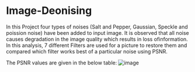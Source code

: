 # Image-Deonising

In this Project four types of noises (Salt and Pepper, Gaussian, Speckle and poission noise) have been added to input image.
It is observed that all noise causes degradation in the image quality which results in loss ofinformation.
In this analysis, 7 different Filters are used for a picture to restore them and compared which filter works best of a particular noise using PSNR.

The PSNR values are given in the below table:
![image](https://user-images.githubusercontent.com/56588616/146200788-a68a97d2-6d68-4054-8bcc-7c85843cdbb2.png)
